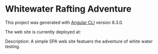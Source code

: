 # Whitewater Rafting Adventure

This project was generated with [Angular CLI](https://github.com/angular/angular-cli) version 8.3.0.

The web site is currently deployed at: 

Description:  A simple SPA web site featuers the adventure of white water testing. 
